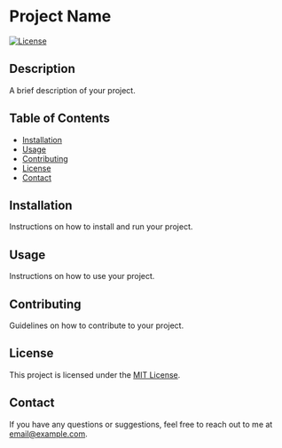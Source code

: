 # Project Name

[![License](https://img.shields.io/badge/license-MIT-blue.svg)](LICENSE)

## Description

A brief description of your project.

## Table of Contents

- [Installation](#installation)
- [Usage](#usage)
- [Contributing](#contributing)
- [License](#license)
- [Contact](#contact)

## Installation

Instructions on how to install and run your project.

## Usage

Instructions on how to use your project.

## Contributing

Guidelines on how to contribute to your project.

## License

This project is licensed under the [MIT License](LICENSE).

## Contact

If you have any questions or suggestions, feel free to reach out to me at [email@example.com](mailto:email@example.com).
